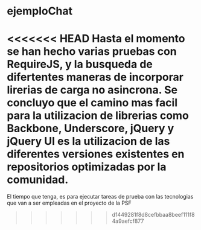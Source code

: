 ejemploChat
===========

<<<<<<< HEAD
Hasta el momento se han hecho varias pruebas con RequireJS, y la busqueda de difertentes maneras de incorporar lirerias de carga no asincrona.
Se concluyo que el camino mas facil para la utilizacion de librerias como Backbone, Underscore, jQuery y jQuery UI es la utilizacion de las diferentes versiones existentes en repositorios optimizadas por la comunidad.
=======
El tiempo que tenga, es para ejecutar tareas de prueba con las tecnologias
que van a ser empleadas en el proyecto de la PSF
>>>>>>> d1449281f8d8cefbbaa8beef111f84a9aefcf877
